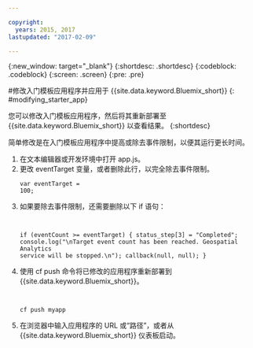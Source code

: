 ```yaml
---

copyright:
  years: 2015, 2017
lastupdated: "2017-02-09"

---
```


<!-- Attribute definitions --> 
{:new_window: target="_blank"}
{:shortdesc: .shortdesc}
{:codeblock: .codeblock}
{:screen: .screen}
{:pre: .pre}

#修改入门模板应用程序并应用于 {{site.data.keyword.Bluemix_short}}
{: #modifying_starter_app}

您可以修改入门模板应用程序，然后将其重新部署至 {{site.data.keyword.Bluemix_short}} 以查看结果。
{:shortdesc}


简单修改是在入门模板应用程序中提高或除去事件限制，以便其运行更长时间。

1. 在文本编辑器或开发环境中打开 app.js。
2. 更改 eventTarget 变量，或者删除此行，以完全除去事件限制。<pre><code>var eventTarget = 100;</code></pre>
3. 如果要除去事件限制，还需要删除以下 if 语句：<pre><code>  
if (eventCount >= eventTarget) {
status_step[3] = "Completed";
		    console.log("\nTarget event count has been reached.  Geospatial Analytics service will be stopped.\n");
callback(null, null);
		    } 
	</code></pre> 
4. 使用 cf push 命令将已修改的应用程序重新部署到 {{site.data.keyword.Bluemix_short}}。<pre><code>  
	cf push myapp
	</code></pre>
5. 在浏览器中输入应用程序的 URL 或“路径”，或者从 {{site.data.keyword.Bluemix_short}} 仪表板启动。
